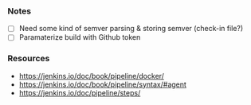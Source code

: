 ### Notes

- [ ] Need some kind of semver parsing & storing semver (check-in file?)
- [ ] Paramaterize build with Github token

### Resources

* https://jenkins.io/doc/book/pipeline/docker/
* https://jenkins.io/doc/book/pipeline/syntax/#agent
* https://jenkins.io/doc/pipeline/steps/
